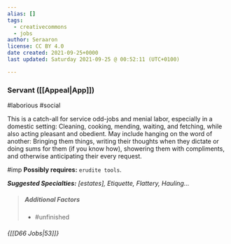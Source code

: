 ```yaml
---
alias: []
tags:
  - creativecommons
  - jobs
author: Seraaron
license: CC BY 4.0
date created: 2021-09-25+0000
last updated: Saturday 2021-09-25 @ 00:52:11 (UTC+0100)

---
```


### Servant ([[Appeal|App]])

#laborious #social 

This is a catch-all for service odd-jobs and menial labor, especially in a domestic setting: Cleaning, cooking, mending, waiting, and fetching, while also acting pleasant and obedient. May include hanging on the word of another: Bringing them things, writing their thoughts when they dictate or doing sums for them (if you know how), showering them with compliments, and otherwise anticipating their every request.

#imp **Possibly requires:** `erudite tools`.

_**Suggested Specialties:** [estates], Etiquette, Flattery, Hauling…_

> ##### Additional Factors
>
> -   #unfinished

###### {[[D66 Jobs|53]]}
